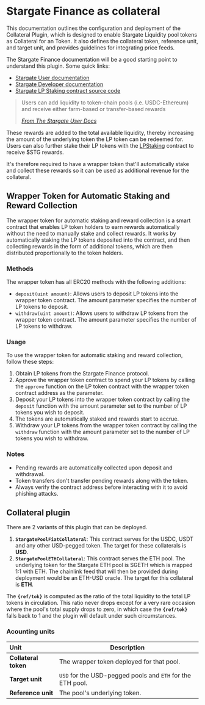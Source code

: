 # Stargate Finance as collateral

This documentation outlines the configuration and deployment of the Collateral Plugin, which is designed to enable Stargate Liquidity pool tokens as Collateral for an Token. It also defines the collateral token, reference unit, and target unit, and provides guidelines for integrating price feeds.

The Stargate Finance documentation will be a good starting point to understand this plugin. Some quick links:

- [Stargate User documentation](https://stargateprotocol.gitbook.io/stargate/v/user-docs/)
- [Stargate Developer documentation](https://stargateprotocol.gitbook.io/stargate/)
- [Stargate LP Staking contract source code](https://etherscan.io/address/0xB0D502E938ed5f4df2E681fE6E419ff29631d62b#code#F1#L1)

> Users can add liquidity to token-chain pools (i.e. USDC-Ethereum) and receive either farm-based or transfer-based rewards
>
> _[From The Stargate User Docs](https://stargateprotocol.gitbook.io/stargate/v/user-docs/stargate-features/pool#overview)_

These rewards are added to the total available liquidity, thereby increasing the amount of the underlying token the LP token can be redeemed for. Users can also further stake their LP tokens with the [LPStaking](https://github.com/stargate-protocol/stargate/blob/main/contracts/LPStaking.sol) contract to receive $STG rewards.

It's therefore required to have a wrapper token that'll automatically stake and collect these rewards so it can be used as additional revenue for the collateral.

## Wrapper Token for Automatic Staking and Reward Collection

The wrapper token for automatic staking and reward collection is a smart contract that enables LP token holders to earn rewards automatically without the need to manually stake and collect rewards. It works by automatically staking the LP tokens deposited into the contract, and then collecting rewards in the form of additional tokens, which are then distributed proportionally to the token holders.

### Methods

The wrapper token has all ERC20 methods with the following additions:

- `deposit(uint amount)`: Allows users to deposit LP tokens into the wrapper token contract. The amount parameter specifies the number of LP tokens to deposit.
- `withdraw(uint amount)`: Allows users to withdraw LP tokens from the wrapper token contract. The amount parameter specifies the number of LP tokens to withdraw.

### Usage

To use the wrapper token for automatic staking and reward collection, follow these steps:

1. Obtain LP tokens from the Stargate Finance protocol.
2. Approve the wrapper token contract to spend your LP tokens by calling the `approve` function on the LP token contract with the wrapper token contract address as the parameter.
3. Deposit your LP tokens into the wrapper token contract by calling the `deposit` function with the amount parameter set to the number of LP tokens you wish to deposit.
4. The tokens are automatically staked and rewards start to accrue.
5. Withdraw your LP tokens from the wrapper token contract by calling the `withdraw` function with the amount parameter set to the number of LP tokens you wish to withdraw.

### Notes

- Pending rewards are automatically collected upon deposit and withdrawal.
- Token transfers don't transfer pending rewards along with the token.
- Always verify the contract address before interacting with it to avoid phishing attacks.

## Collateral plugin

There are 2 variants of this plugin that can be deployed.

1. **`StargatePoolFiatCollateral`**: This contract serves for the USDC, USDT and any other USD-pegged token. The target for these collaterals is **USD**.
2. **`StargatePoolETHCollateral`**: This contract serves the ETH pool. The underlying token for the Stargate ETH pool is SGETH which is mapped 1:1 with ETH. The chainlink feed that will then be provided during deployment would be an ETH-USD oracle. The target for this collateral is **ETH**.

The **`{ref/tok}`** is computed as the ratio of the total liquidity to the total LP tokens in circulation. This ratio never drops except for a very rare occasion where the pool's total supply drops to zero, in which case the **`{ref/tok}`** falls back to 1 and the plugin will default under such circumstances.

### Acounting units

| Unit                 | Description                                                |
| :------------------- | ---------------------------------------------------------- |
| **Collateral token** | The wrapper token deployed for that pool.                  |
| **Target unit**      | `USD` for the USD-pegged pools and `ETH` for the ETH pool. |
| **Reference unit**   | The pool's underlying token.                               |
